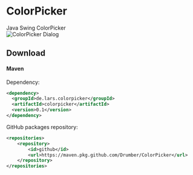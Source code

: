 # ColorPicker
Java Swing ColorPicker  
![ColorPicker Dialog](https://user-images.githubusercontent.com/29163322/80603486-c700c080-8a30-11ea-994e-f602436075d2.png)

## Download
#### Maven
Dependency:
```xml
<dependency>
  <groupId>de.lars.colorpicker</groupId>
  <artifactId>colorpicker</artifactId>
  <version>0.1</version>
</dependency> 
```
GitHub packages repository:
```xml
<repositories>
    <repository>
        <id>github</id>
        <url>https://maven.pkg.github.com/Drumber/ColorPicker</url>
    </repository>
</repositories>
```